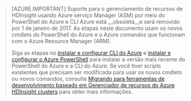 > [AZURE.IMPORTANT] Suporte para o gerenciamento de recursos de HDInsight usando Azure serviço Manager (ASM) por meio do PowerShell do Azure e CLI Azure está __obsoleta__e será removido por 1 de janeiro de 2017. As etapas neste documento usam os novos cmdlets do PowerShell do Azure e o Azure comandos que funcionam com o Azure Resource Manager (ARM).
>
> Siga as etapas no [instalar e configurar CLI do Azure](../articles/xplat-cli-install.md) e [instalar e configurar o Azure PowerShell](../articles/powershell-install-configure.md) para instalar a versão mais recente do PowerShell do Azure e a CLI do Azure. Se você tiver scripts existentes que precisam ser modificada para usar os novos cmdlets ou novos comandos, consulte [Migrando para ferramentas de desenvolvimento baseado em Gerenciador de recursos do Azure HDInsight clusters](../articles/hdinsight/hdinsight-hadoop-development-using-azure-resource-manager.md) para obter mais informações.


